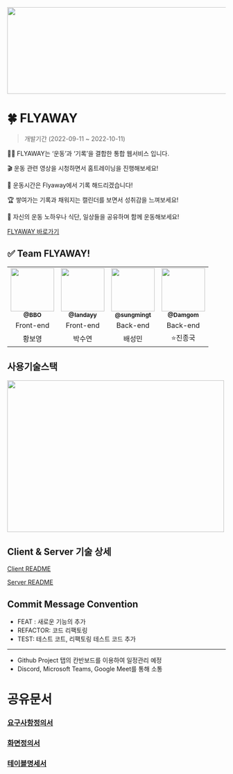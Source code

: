 <img src="https://github.com/codestates-seb/seb39_main_024/blob/main/client/src/images/logo_home.png?raw=true" width="800" height="200"/>

# 🍀 FLYAWAY
<blockquote>
      <p dir="auto">개발기간 (2022-09-11 ~ 2022-10-11)<br></p>
      </blockquote>
      
🏋️‍♀️ FLYAWAY는 ‘운동’과 ‘기록’을 결합한 통합 웹서비스 입니다.

🎬 운동 관련 영상을 시청하면서 홈트레이닝을 진행해보세요!

📅 운동시간은 Flyaway에서 기록 해드리겠습니다!

🏆 쌓여가는 기록과 채워지는 캘린더를 보면서 성취감을 느껴보세요!

📄 자신의 운동 노하우나 식단, 일상들을 공유하며 함께 운동해보세요!

[FLYAWAY 바로가기](https://flyaway.main024.shop)

## ✅ Team FLYAWAY!
  
<table>
  <tr>
     <td align="center"><a href="https://github.com/slevme"><img src="https://avatars.githubusercontent.com/u/46449090?v=4?s=100" width="100px;" alt=""/><br /><sub><b>@BBO</b></sub></a><br /></td>
     <td align="center"><a href="https://github.com/Iandayy"><img src="https://avatars.githubusercontent.com/u/104152583?v=4?s=100" width="100px;" alt=""/><br /><sub><b>@Iandayy</b></sub></a><br /></td>
    <td align="center"><a href="https://github.com/sungmingt"><img src="https://avatars.githubusercontent.com/u/95558880?v=4?s=100" width="100px;" alt=""/><br /><sub><b>@sungmingt</b></sub></a><br /></td>
    <td align="center"><a href="https://github.com/Damgom"><img src="https://avatars.githubusercontent.com/u/104135990?v=4?s=100" width="100px;" alt=""/><br /><sub><b>@Damgom</b></sub></a><br /></td>
</tr>
      <tr>
            <td align="center">Front-end</td>
            <td align="center">Front-end</td>
            <td align="center">Back-end</td>
            <td align="center">Back-end</td>
      <tr>
      <td align="center">황보영</td>
      <td align="center">박수연</td>
      <td align="center">배성민</td>
      <td align="center">⭐️진종국</td>
      </tr>
    
</table>

## 사용기술스택 
<img src="https://user-images.githubusercontent.com/104135990/194846766-4a9ffa26-fe71-4aed-a6aa-23c3b9e1c708.png" width="500" height="350"/>

## Client & Server 기술 상세
[Client README](https://github.com/codestates-seb/seb39_main_024/blob/main/client/README.md)

[Server README](https://github.com/codestates-seb/seb39_main_024/blob/main/server/README.md)

## Commit Message Convention
- FEAT : 새로운 기능의 추가
- REFACTOR: 코드 리팩토링
- TEST: 테스트 코트, 리팩토링 테스트 코드 추가

***
- Github Project 탭의 칸반보드를 이용하여 일정관리 예정
- Discord, Microsoft Teams, Google Meet를 통해 소통

# 공유문서
### [요구사항정의서](https://ksackr-my.sharepoint.com/:x:/g/personal/hby2233_ks_ac_kr/Eb-kcbnhEqVKmNezrzqrhEUB9wStrivPM_xKllXPyOejfw?e=xCSzFO)
### [화면정의서](https://www.figma.com/file/aSrMGMtrdEMGiCzG7400C7/[main-project]-화면-만들기?node-id=0%3A1)
### [테이블명세서](https://docs.google.com/spreadsheets/d/1g31xPBhDgVgAwEFuHcrMhiMb_Crma9F9YNMw2Pe0d6Q/edit#gid=0)
